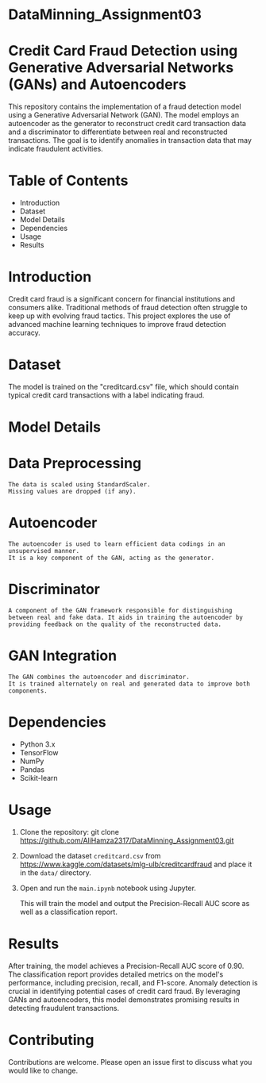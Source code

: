 # DataMinning_Assignment03

# Credit Card Fraud Detection using Generative Adversarial Networks (GANs) and Autoencoders

This repository contains the implementation of a fraud detection model using a Generative Adversarial Network (GAN). The model employs an autoencoder as the generator to reconstruct credit card transaction data and a discriminator to differentiate between real and reconstructed transactions. The goal is to identify anomalies in transaction data that may indicate fraudulent activities.

# Table of Contents

- Introduction
- Dataset
- Model Details
- Dependencies
- Usage
- Results

# Introduction

Credit card fraud is a significant concern for financial institutions and consumers alike. Traditional methods of fraud detection often struggle to keep up with evolving fraud tactics. This project explores the use of advanced machine learning techniques to improve fraud detection accuracy.

# Dataset

The model is trained on the "creditcard.csv" file, which should contain typical credit card transactions with a label indicating fraud.


# Model Details

# Data Preprocessing
    The data is scaled using StandardScaler.
    Missing values are dropped (if any).

# Autoencoder
    The autoencoder is used to learn efficient data codings in an unsupervised manner.
    It is a key component of the GAN, acting as the generator.

# Discriminator
    A component of the GAN framework responsible for distinguishing between real and fake data. It aids in training the autoencoder by providing feedback on the quality of the reconstructed data.

# GAN Integration
    The GAN combines the autoencoder and discriminator.
    It is trained alternately on real and generated data to improve both components.

# Dependencies
- Python 3.x
- TensorFlow
- NumPy
- Pandas
- Scikit-learn

# Usage

1. Clone the repository:
   git clone https://github.com/AliHamza2317/DataMinning_Assignment03.git
   
2. Download the dataset  `creditcard.csv` from https://www.kaggle.com/datasets/mlg-ulb/creditcardfraud and place it in the `data/` directory.

3. Open and run the `main.ipynb` notebook using Jupyter.

   This will train the model and output the Precision-Recall AUC score as well as a classification report.

# Results

After training, the model achieves a Precision-Recall AUC score of 0.90. The classification report provides detailed metrics on the model's performance, including precision, recall, and F1-score.
Anomaly detection is crucial in identifying potential cases of credit card fraud. By leveraging GANs and autoencoders, this model demonstrates promising results in detecting fraudulent transactions.

# Contributing

Contributions are welcome. Please open an issue first to discuss what you would like to change.


